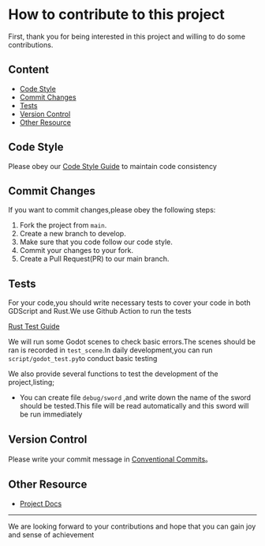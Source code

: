 # How to contribute to this project

First, thank you for being interested in this project and willing to do some contributions.

## Content

- [Code Style](#code-style)
- [Commit Changes](#commit-changes)
- [Tests](#tests)
- [Version Control](#version-control)
- [Other Resource](#other-resource)

## Code Style

Please obey our [Code Style Guide](./docs/code-style.md) to maintain code consistency

## Commit Changes

If you want to commit changes,please obey the following steps:

1. Fork the project from `main`.
2. Create a new branch to develop.
3. Make sure that you code follow our code style.
4. Commit your changes to your fork.
5. Create a Pull Request(PR) to our main branch.

## Tests

For your code,you should write necessary tests to cover your code in both GDScript and Rust.We use Github Action to run the tests

[Rust Test Guide](./docs/rust-test.md)

We will run some Godot scenes to check basic errors.The scenes should be ran is recorded in `test_scene`.In daily development,you can run `script/godot_test.py`to conduct basic testing

We also provide several functions to test the development of the project,listing;

- You can create file ```debug/sword``` ,and write down the name of the sword should be tested.This file will be read automatically and this sword will be run immediately

## Version Control

Please write your commit message in [Conventional Commits](https://www.conventionalcommits.org/en/v1.0.0/)。

## Other Resource

- [Project Docs](docs/)

---

We are looking forward to your contributions and hope that you can gain joy and sense of achievement
